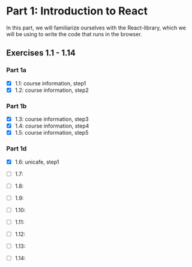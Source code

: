 # Part 1: Introduction to React

In this part, we will familiarize ourselves with the React-library, which we will be using to write the code that runs in the browser.

## Exercises 1.1 - 1.14

### Part 1a
- [X] 1.1: course information, step1
- [X] 1.2: course information, step2

### Part 1b
- [X] 1.3: course information, step3
- [X] 1.4: course information, step4
- [X] 1.5: course information, step5

### Part 1d
- [X] 1.6: unicafe, step1
- [ ] 1.7:
- [ ] 1.8:
- [ ] 1.9:
- [ ] 1.10:
- [ ] 1.11:
- [ ] 1.12:
- [ ] 1.13:
- [ ] 1.14:

